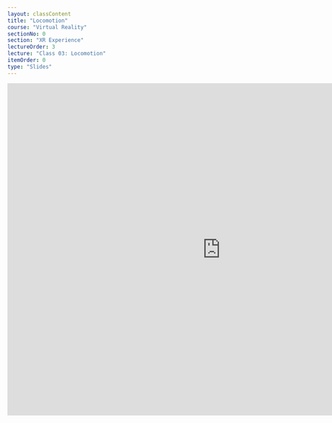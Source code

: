 ```yaml
---
layout: classContent
title: "Locomotion"
course: "Virtual Reality"
sectionNo: 0
section: "XR Experience"
lectureOrder: 3
lecture: "Class 03: Locomotion"
itemOrder: 0
type: "Slides"
---
```


<iframe src="https://docs.google.com/presentation/d/e/2PACX-1vTaAeRHJ3Fw4pA37bC07xj4QzaLwf-7NEXX6CnPBYDVXt8yXu2gIVeVlEaP15VtQA-owrIhnXFcXjWh/embed?start=false&loop=false&delayms=3000" frameborder="0" width="960" height="749" allowfullscreen="true" mozallowfullscreen="true" webkitallowfullscreen="true"></iframe>